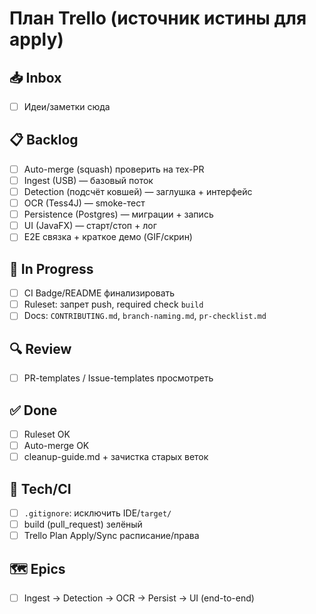 # План Trello (источник истины для apply)

## 📥 Inbox
- [ ] Идеи/заметки сюда

## 📋 Backlog
- [ ] Auto-merge (squash) проверить на тех-PR
- [ ] Ingest (USB) — базовый поток
- [ ] Detection (подсчёт ковшей) — заглушка + интерфейс
- [ ] OCR (Tess4J) — smoke-тест
- [ ] Persistence (Postgres) — миграции + запись
- [ ] UI (JavaFX) — старт/стоп + лог
- [ ] E2E связка + краткое демо (GIF/скрин)

## 🚧 In Progress
- [ ] CI Badge/README финализировать
- [ ] Ruleset: запрет push, required check `build`
- [ ] Docs: `CONTRIBUTING.md`, `branch-naming.md`, `pr-checklist.md`

## 🔍 Review
- [ ] PR-templates / Issue-templates просмотреть

## ✅ Done
- [ ] Ruleset OK
- [ ] Auto-merge OK
- [ ] cleanup-guide.md + зачистка старых веток

## 🧰 Tech/CI
- [ ] `.gitignore`: исключить IDE/`target/`
- [ ] build (pull_request) зелёный
- [ ] Trello Plan Apply/Sync расписание/права

## 🗺 Epics
- [ ] Ingest → Detection → OCR → Persist → UI (end-to-end)

